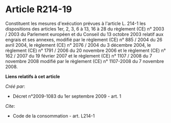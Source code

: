# Article R214-19

Constituent les mesures d'exécution prévues à l'article L. 214-1 les dispositions des articles 1er, 2, 3, 6 à 13, 16 à 28 du
règlement (CE) n° 2003 / 2003 du Parlement européen et du Conseil du 13 octobre 2003 relatif aux engrais et ses annexes,
modifié par le règlement (CE) n° 885 / 2004 du 26 avril 2004, le règlement (CE) n° 2076 / 2004 du 3 décembre 2004, le
règlement (CE) n° 1791 / 2006 du 20 novembre 2006 et le règlement (CE) n° 162 / 2007 du 19 février 2007 et le règlement (CE)
n° 1107 / 2008 du 7 novembre 2008 modifié par le règlement (CE) n° 1107-2008 du 7 novembre 2008.

**Liens relatifs à cet article**

_Créé par_:

  - Décret n°2009-1083 du 1er septembre 2009 - art. 1

_Cite_:

  - Code de la consommation - art. L214-1

